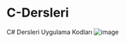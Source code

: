 # C-Dersleri
C# Dersleri Uygulama Kodları
![image](https://user-images.githubusercontent.com/68472927/181930816-b0b97278-691b-4d4c-96de-2d6e5e67071b.png)
